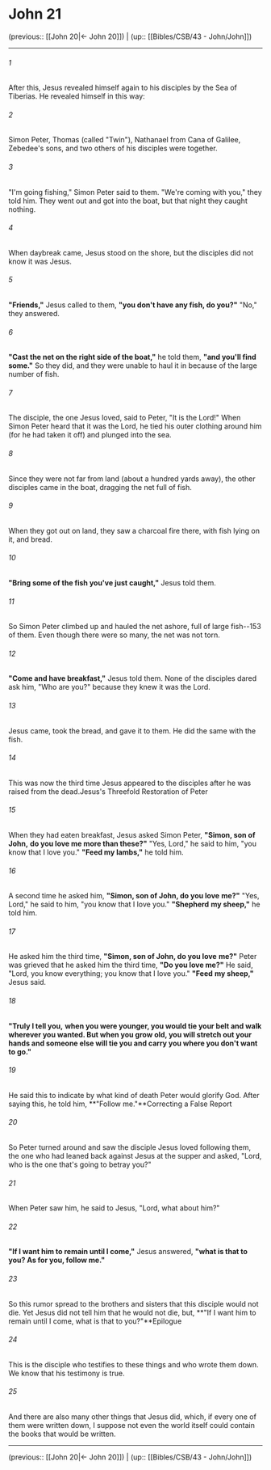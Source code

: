 # John 21

(previous:: [[John 20|← John 20]]) | (up:: [[Bibles/CSB/43 - John/John]])

***


###### 1 
After this, Jesus revealed himself again to his disciples by the Sea of Tiberias. He revealed himself in this way: 

###### 2 
Simon Peter, Thomas (called "Twin"), Nathanael from Cana of Galilee, Zebedee's sons, and two others of his disciples were together. 

###### 3 
"I'm going fishing," Simon Peter said to them. "We're coming with you," they told him. They went out and got into the boat, but that night they caught nothing. 

###### 4 
When daybreak came, Jesus stood on the shore, but the disciples did not know it was Jesus. 

###### 5 
**"Friends,"** Jesus called to them, **"you don't have any fish, do you?"** "No," they answered. 

###### 6 
**"Cast the net on the right side of the boat,"** he told them, **"and you'll find some."** So they did, and they were unable to haul it in because of the large number of fish. 

###### 7 
The disciple, the one Jesus loved, said to Peter, "It is the Lord!" When Simon Peter heard that it was the Lord, he tied his outer clothing around him (for he had taken it off) and plunged into the sea. 

###### 8 
Since they were not far from land (about a hundred yards away), the other disciples came in the boat, dragging the net full of fish. 

###### 9 
When they got out on land, they saw a charcoal fire there, with fish lying on it, and bread. 

###### 10 
**"Bring some of the fish you've just caught,"** Jesus told them. 

###### 11 
So Simon Peter climbed up and hauled the net ashore, full of large fish--153 of them. Even though there were so many, the net was not torn. 

###### 12 
**"Come and have breakfast,"** Jesus told them. None of the disciples dared ask him, "Who are you?" because they knew it was the Lord. 

###### 13 
Jesus came, took the bread, and gave it to them. He did the same with the fish. 

###### 14 
This was now the third time Jesus appeared to the disciples after he was raised from the dead.Jesus's Threefold Restoration of Peter 

###### 15 
When they had eaten breakfast, Jesus asked Simon Peter, **"Simon, son of John,** **do you love me more than these?"** "Yes, Lord," he said to him, "you know that I love you." **"Feed my lambs,"** he told him. 

###### 16 
A second time he asked him, **"Simon, son of John, do you love** **me?"** "Yes, Lord," he said to him, "you know that I love you." **"Shepherd** **my sheep,"** he told him. 

###### 17 
He asked him the third time, **"Simon, son of John, do you love** **me?"** Peter was grieved that he asked him the third time, **"Do you love me?"** He said, "Lord, you know everything; you know that I love you." **"Feed** **my sheep,"** Jesus said. 

###### 18 
**"Truly I tell you,** **when you were younger, you would tie your belt and walk wherever you wanted. But when you grow old, you will stretch out your hands and someone else will tie you and carry you where you don't want to go."** 

###### 19 
He said this to indicate by what kind of death Peter would glorify God. After saying this, he told him, **"Follow me."**Correcting a False Report 

###### 20 
So Peter turned around and saw the disciple Jesus loved following them, the one who had leaned back against Jesus at the supper and asked, "Lord, who is the one that's going to betray you?" 

###### 21 
When Peter saw him, he said to Jesus, "Lord, what about him?" 

###### 22 
**"If I want him to remain until I come,"** Jesus answered, **"what is that to you? As for you, follow me."** 

###### 23 
So this rumor spread to the brothers and sisters that this disciple would not die. Yet Jesus did not tell him that he would not die, but, **"If I want him to remain until I come, what is that to you?"**Epilogue 

###### 24 
This is the disciple who testifies to these things and who wrote them down. We know that his testimony is true. 

###### 25 
And there are also many other things that Jesus did, which, if every one of them were written down, I suppose not even the world itself could contain the books that would be written.

***

(previous:: [[John 20|← John 20]]) | (up:: [[Bibles/CSB/43 - John/John]])
